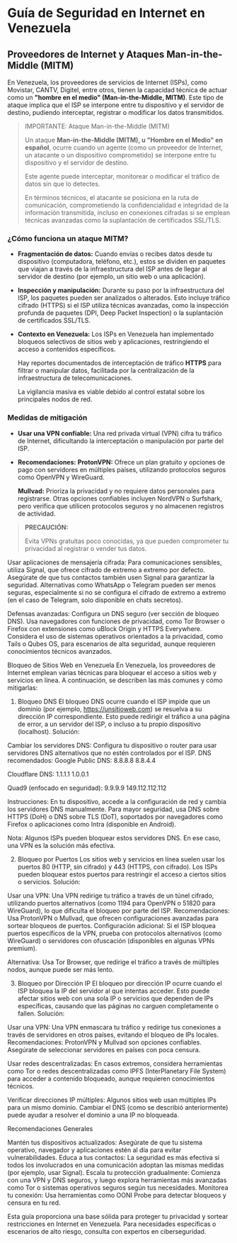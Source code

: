 # Guía de Seguridad en Internet en Venezuela

## Proveedores de Internet y Ataques Man-in-the-Middle (MITM)

En Venezuela, los proveedores de servicios de Internet (ISPs), como Movistar, CANTV, Digitel, entre otros, tienen la capacidad técnica de actuar como un **"hombre en el medio" (Man-in-the-Middle, MITM)**. Este tipo de ataque implica que el ISP se interpone entre tu dispositivo y el servidor de destino, pudiendo interceptar, registrar o modificar los datos transmitidos.

> IMPORTANTE: Ataque Man-in-the-Middle (MITM)
> 
> Un ataque **Man-in-the-Middle (MITM), u "Hombre en el Medio" en español**, ocurre cuando un agente (como un proveedor de Internet, un atacante o un dispositivo comprometido) se interpone entre tu dispositivo y el servidor de destino.
> 
> Este agente puede interceptar, monitorear o modificar el tráfico de datos sin que lo detectes.
> 
> En términos técnicos, el atacante se posiciona en la ruta de comunicación, comprometiendo la confidencialidad e integridad de la información transmitida, incluso en conexiones cifradas si se emplean técnicas avanzadas como la suplantación de certificados SSL/TLS.

### ¿Cómo funciona un ataque MITM?

- **Fragmentación de datos:** Cuando envías o recibes datos desde tu dispositivo (computadora, teléfono, etc.), estos se dividen en paquetes que viajan a través de la infraestructura del ISP antes de llegar al servidor de destino (por ejemplo, un sitio web o una aplicación).

- **Inspección y manipulación:** Durante su paso por la infraestructura del ISP, los paquetes pueden ser analizados o alterados. Esto incluye tráfico cifrado (HTTPS) si el ISP utiliza técnicas avanzadas, como la inspección profunda de paquetes (DPI, Deep Packet Inspection) o la suplantación de certificados SSL/TLS.

- **Contexto en Venezuela:**
    Los ISPs en Venezuela han implementado bloqueos selectivos de sitios web y aplicaciones, restringiendo el acceso a contenidos específicos.

    Hay reportes documentados de interceptación de tráfico **HTTPS** para filtrar o manipular datos, facilitada por la centralización de la infraestructura de telecomunicaciones.

    La vigilancia masiva es viable debido al control estatal sobre los principales nodos de red.



### Medidas de mitigación

- **Usar una VPN confiable:**
    Una red privada virtual (VPN) cifra tu tráfico de Internet, dificultando la interceptación o manipulación por parte del ISP.

- **Recomendaciones:**
    **ProtonVPN:** Ofrece un plan gratuito y opciones de pago con servidores en múltiples países, utilizando protocolos seguros como OpenVPN y WireGuard.

    **Mullvad:** Prioriza la privacidad y no requiere datos personales para registrarse.
    Otras opciones confiables incluyen NordVPN o Surfshark, pero verifica que utilicen protocolos seguros y no almacenen registros de actividad.


> **PRECAUCIÓN:**
> 
> Evita VPNs gratuitas poco conocidas, ya que pueden comprometer tu privacidad al registrar o vender tus datos.


Usar aplicaciones de mensajería cifrada:
Para comunicaciones sensibles, utiliza Signal, que ofrece cifrado de extremo a extremo por defecto. Asegúrate de que tus contactos también usen Signal para garantizar la seguridad.
Alternativas como WhatsApp o Telegram pueden ser menos seguras, especialmente si no se configura el cifrado de extremo a extremo (en el caso de Telegram, solo disponible en chats secretos).


Defensas avanzadas:
Configura un DNS seguro (ver sección de bloqueo DNS).
Usa navegadores con funciones de privacidad, como Tor Browser o Firefox con extensiones como uBlock Origin y HTTPS Everywhere.
Considera el uso de sistemas operativos orientados a la privacidad, como Tails o Qubes OS, para escenarios de alta seguridad, aunque requieren conocimientos técnicos avanzados.




Bloqueo de Sitios Web en Venezuela
En Venezuela, los proveedores de Internet emplean varias técnicas para bloquear el acceso a sitios web y servicios en línea. A continuación, se describen las más comunes y cómo mitigarlas:
1. Bloqueo DNS
El bloqueo DNS ocurre cuando el ISP impide que un dominio (por ejemplo, https://unsitioweb.com) se resuelva a su dirección IP correspondiente. Esto puede redirigir el tráfico a una página de error, a un servidor del ISP, o incluso a tu propio dispositivo (localhost).
Solución:

Cambiar los servidores DNS:
Configura tu dispositivo o router para usar servidores DNS alternativos que no estén controlados por el ISP.
DNS recomendados:
Google Public DNS:
8.8.8.8
8.8.4.4


Cloudflare DNS:
1.1.1.1
1.0.0.1


Quad9 (enfocado en seguridad):
9.9.9.9
149.112.112.112




Instrucciones:
En tu dispositivo, accede a la configuración de red y cambia los servidores DNS manualmente.
Para mayor seguridad, usa DNS sobre HTTPS (DoH) o DNS sobre TLS (DoT), soportados por navegadores como Firefox o aplicaciones como Intra (disponible en Android).


Nota: Algunos ISPs pueden bloquear estos servidores DNS. En ese caso, una VPN es la solución más efectiva.



2. Bloqueo por Puertos
Los sitios web y servicios en línea suelen usar los puertos 80 (HTTP, sin cifrado) y 443 (HTTPS, con cifrado). Los ISPs pueden bloquear estos puertos para restringir el acceso a ciertos sitios o servicios.
Solución:

Usar una VPN:
Una VPN redirige tu tráfico a través de un túnel cifrado, utilizando puertos alternativos (como 1194 para OpenVPN o 51820 para WireGuard), lo que dificulta el bloqueo por parte del ISP.
Recomendaciones: Usa ProtonVPN o Mullvad, que ofrecen configuraciones avanzadas para sortear bloqueos de puertos.
Configuración adicional: Si el ISP bloquea puertos específicos de la VPN, prueba con protocolos alternativos (como WireGuard) o servidores con ofuscación (disponibles en algunas VPNs premium).


Alternativa: Usa Tor Browser, que redirige el tráfico a través de múltiples nodos, aunque puede ser más lento.

3. Bloqueo por Dirección IP
El bloqueo por dirección IP ocurre cuando el ISP bloquea la IP del servidor al que intentas acceder. Esto puede afectar sitios web con una sola IP o servicios que dependen de IPs específicas, causando que las páginas no carguen completamente o fallen.
Solución:

Usar una VPN:
Una VPN enmascara tu tráfico y redirige tus conexiones a través de servidores en otros países, evitando el bloqueo de IPs locales.
Recomendaciones: ProtonVPN y Mullvad son opciones confiables. Asegúrate de seleccionar servidores en países con poca censura.


Usar redes descentralizadas:
En casos extremos, considera herramientas como Tor o redes descentralizadas como IPFS (InterPlanetary File System) para acceder a contenido bloqueado, aunque requieren conocimientos técnicos.


Verificar direcciones IP múltiples:
Algunos sitios web usan múltiples IPs para un mismo dominio. Cambiar el DNS (como se describió anteriormente) puede ayudar a resolver el dominio a una IP no bloqueada.




Recomendaciones Generales

Mantén tus dispositivos actualizados: Asegúrate de que tu sistema operativo, navegador y aplicaciones estén al día para evitar vulnerabilidades.
Educa a tus contactos: La seguridad es más efectiva si todos los involucrados en una comunicación adoptan las mismas medidas (por ejemplo, usar Signal).
Escala tu protección gradualmente: Comienza con una VPN y DNS seguros, y luego explora herramientas más avanzadas como Tor o sistemas operativos seguros según tus necesidades.
Monitorea tu conexión: Usa herramientas como OONI Probe para detectar bloqueos y censura en tu red.

Esta guía proporciona una base sólida para proteger tu privacidad y sortear restricciones en Internet en Venezuela. Para necesidades específicas o escenarios de alto riesgo, consulta con expertos en ciberseguridad.